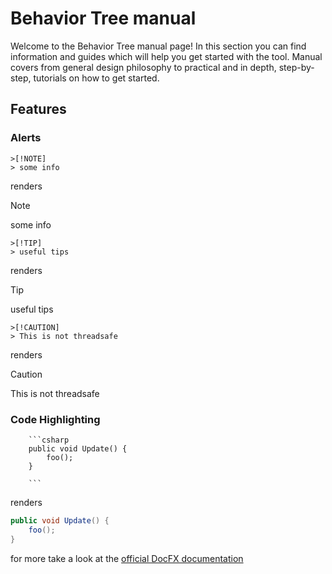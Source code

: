 # Behavior Tree manual

Welcome to the Behavior Tree manual page!
In this section you can find information and guides which will help you get started with the tool.
Manual covers from general design philosophy to practical and in depth, step-by-step, tutorials on
how to get started.

## Features

### Alerts


```
>[!NOTE]
> some info
```

renders

>[!NOTE]
> some info


```
>[!TIP]
> useful tips
```

renders

>[!TIP]
> useful tips

```
>[!CAUTION]
> This is not threadsafe
```

renders

>[!CAUTION]
> This is not threadsafe
> 
### Code Highlighting
```
    ```csharp
    public void Update() {
        foo();
    }

    ```
```

renders

```csharp
public void Update() {
    foo();
}

```


for more take a look at the [official DocFX documentation](https://dotnet.github.io/docfx/tutorial/docfx_getting_started.html)